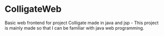 ColligateWeb
============

Basic web frontend for project Colligate made in java and jsp - This project is mainly made so that I can be familiar with java web programming.
